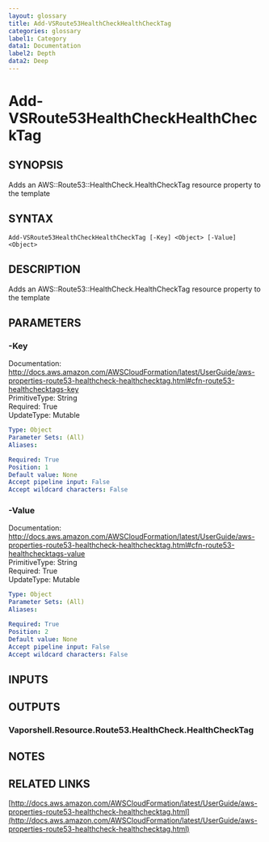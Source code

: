 ```yaml
---
layout: glossary
title: Add-VSRoute53HealthCheckHealthCheckTag
categories: glossary
label1: Category
data1: Documentation
label2: Depth
data2: Deep
---
```


# Add-VSRoute53HealthCheckHealthCheckTag

## SYNOPSIS
Adds an AWS::Route53::HealthCheck.HealthCheckTag resource property to the template

## SYNTAX

```
Add-VSRoute53HealthCheckHealthCheckTag [-Key] <Object> [-Value] <Object>
```

## DESCRIPTION
Adds an AWS::Route53::HealthCheck.HealthCheckTag resource property to the template

## PARAMETERS

### -Key
Documentation: http://docs.aws.amazon.com/AWSCloudFormation/latest/UserGuide/aws-properties-route53-healthcheck-healthchecktag.html#cfn-route53-healthchecktags-key    
PrimitiveType: String    
Required: True    
UpdateType: Mutable

```yaml
Type: Object
Parameter Sets: (All)
Aliases: 

Required: True
Position: 1
Default value: None
Accept pipeline input: False
Accept wildcard characters: False
```

### -Value
Documentation: http://docs.aws.amazon.com/AWSCloudFormation/latest/UserGuide/aws-properties-route53-healthcheck-healthchecktag.html#cfn-route53-healthchecktags-value    
PrimitiveType: String    
Required: True    
UpdateType: Mutable

```yaml
Type: Object
Parameter Sets: (All)
Aliases: 

Required: True
Position: 2
Default value: None
Accept pipeline input: False
Accept wildcard characters: False
```

## INPUTS

## OUTPUTS

### Vaporshell.Resource.Route53.HealthCheck.HealthCheckTag

## NOTES

## RELATED LINKS

[http://docs.aws.amazon.com/AWSCloudFormation/latest/UserGuide/aws-properties-route53-healthcheck-healthchecktag.html](http://docs.aws.amazon.com/AWSCloudFormation/latest/UserGuide/aws-properties-route53-healthcheck-healthchecktag.html)

